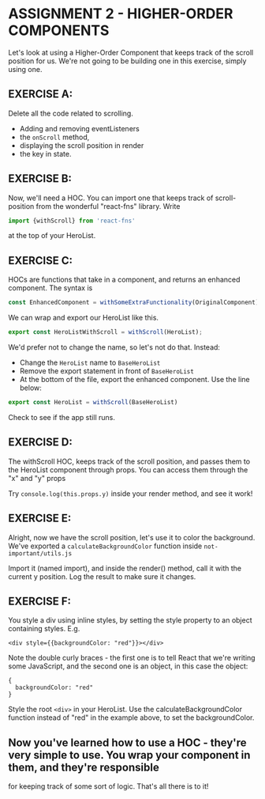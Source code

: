 # ASSIGNMENT 2 - HIGHER-ORDER COMPONENTS

Let's look at using a Higher-Order Component that keeps track of the scroll position for us.
We're not going to be building one in this exercise, simply using one.

## EXERCISE A:
Delete all the code related to scrolling.
- Adding and removing eventListeners
- the `onScroll` method,
- displaying the scroll position in render
- the key in state.

## EXERCISE B:
Now, we'll need a HOC. You can import one that keeps track of scroll-position from the wonderful "react-fns" library.
Write
```js
import {withScroll} from 'react-fns'
```
at the top of your HeroList.

## EXERCISE C:
HOCs are functions that take in a component, and returns an enhanced component.
The syntax is

```js
const EnhancedComponent = withSomeExtraFunctionality(OriginalComponent)
```
We can wrap and export our HeroList like this.
```js
export const HeroListWithScroll = withScroll(HeroList);
```

We'd prefer not to change the name, so let's not do that. Instead:
- Change the `HeroList` name to `BaseHeroList`
- Remove the export statement in front of `BaseHeroList`
- At the bottom of the file, export the enhanced component. Use the line below:
```js
export const HeroList = withScroll(BaseHeroList)
```

Check to see if the app still runs.

## EXERCISE D:
The withScroll HOC, keeps track of the scroll position,
and passes them to the HeroList component through props.
You can access them through the "x" and "y" props

Try `console.log(this.props.y)` inside your render method, and see it work!

## EXERCISE E:
Alright, now we have the scroll position, let's use it to color the background.
We've exported a `calculateBackgroundColor` function inside `not-important/utils.js`

Import it (named import), and inside the render() method, call it with the current y position.
Log the result to make sure it changes.

## EXERCISE F:
You style a div using inline styles, by setting the style property to an object
containing styles. E.g.

`<div style={{backgroundColor: "red"}}></div>`

Note the double curly braces - the first one is to tell React that we're writing some JavaScript, and the second
one is an object, in this case the object:
```json5
{
  backgroundColor: "red"
}
```

Style the root `<div>` in your HeroList.
Use the calculateBackgroundColor function instead of "red" in the example above, to set the backgroundColor.

## Now you've learned how to use a HOC - they're very simple to use. You wrap your component in them, and they're responsible
for keeping track of some sort of logic. That's all there is to it!